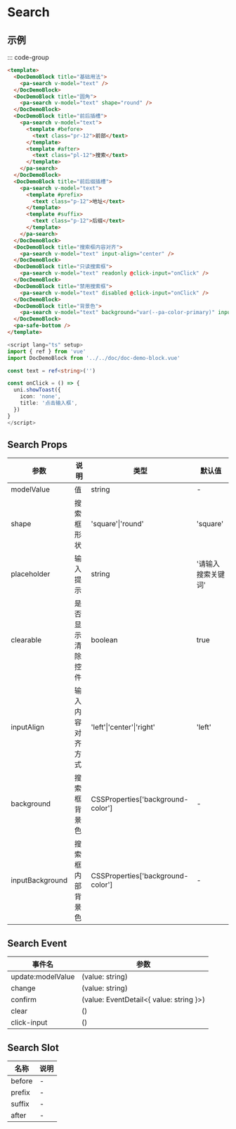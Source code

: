 # Search

## 示例

<!--codes start-->

::: code-group

```html [template]
<template>
  <DocDemoBlock title="基础用法">
    <pa-search v-model="text" />
  </DocDemoBlock>
  <DocDemoBlock title="圆角">
    <pa-search v-model="text" shape="round" />
  </DocDemoBlock>
  <DocDemoBlock title="前后插槽">
    <pa-search v-model="text">
      <template #before>
        <text class="pr-12">前部</text>
      </template>
      <template #after>
        <text class="pl-12">搜索</text>
      </template>
    </pa-search>
  </DocDemoBlock>
  <DocDemoBlock title="前后缀插槽">
    <pa-search v-model="text">
      <template #prefix>
        <text class="p-12">地址</text>
      </template>
      <template #suffix>
        <text class="p-12">后缀</text>
      </template>
    </pa-search>
  </DocDemoBlock>
  <DocDemoBlock title="搜索框内容对齐">
    <pa-search v-model="text" input-align="center" />
  </DocDemoBlock>
  <DocDemoBlock title="只读搜索框">
    <pa-search v-model="text" readonly @click-input="onClick" />
  </DocDemoBlock>
  <DocDemoBlock title="禁用搜索框">
    <pa-search v-model="text" disabled @click-input="onClick" />
  </DocDemoBlock>
  <DocDemoBlock title="背景色">
    <pa-search v-model="text" background="var(--pa-color-primary)" input-background="#fff" />
  </DocDemoBlock>
  <pa-safe-bottom />
</template>
```
```ts [script]
<script lang="ts" setup>
import { ref } from 'vue'
import DocDemoBlock from '../../doc/doc-demo-block.vue'

const text = ref<string>('')

const onClick = () => {
  uni.showToast({
    icon: 'none',
    title: '点击输入框',
  })
}
</script>
```

<!--codes end-->

## Search Props

<!--props start-->

| 参数 | 说明 | 类型 | 默认值 |
| --- | ----- | --- | --- |
| modelValue | 值 | string | - |
| shape | 搜索框形状 | 'square'\|'round' |  'square' |
| placeholder | 输入提示 | string |  '请输入搜索关键词' |
| clearable | 是否显示清除控件 | boolean |  true |
| inputAlign | 输入内容对齐方式 | 'left'\|'center'\|'right' |  'left' |
| background | 搜索框背景色 | CSSProperties['background-color'] | - |
| inputBackground | 搜索框内部背景色 | CSSProperties['background-color'] | - |

<!--props end-->

## Search Event

<!--event start-->

| 事件名 | 参数 |
| --- | --- |
| update:modelValue | (value: string)  |
| change | (value: string)  |
| confirm | (value: EventDetail\<{ value: string }\>)  |
| clear | ()  |
| click-input | ()  |

<!--event end-->

## Search Slot

<!--slot start-->

| 名称 | 说明 |
| --- | --- |
| before | - |
| prefix | - |
| suffix | - |
| after | - |

<!--slot end-->


